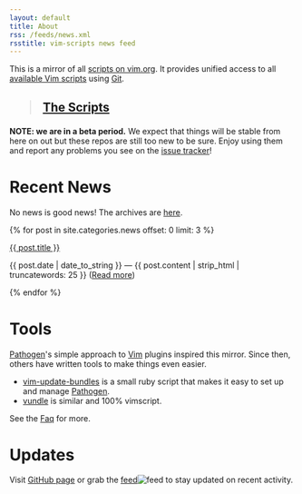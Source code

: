 ```yaml
---
layout: default
title: About
rss: /feeds/news.xml
rsstitle: vim-scripts news feed
---
```


This is a mirror of all [scripts on vim.org](http://www.vim.org/scripts/).
It provides unified access to all
[available Vim scripts](http://github.com/vim-scripts/repositories)
using [Git].

<h2><blockquote><a href="http://github.com/vim-scripts/">The Scripts</a></blockquote></h2>

**NOTE: we are in a beta period.**
We expect that things will be stable from here on out but these repos
are still too new to be sure.  Enjoy using them and report
any problems you see on the [issue tracker](http://github.com/vim-scripts/vim-scraper/issues)!

# Recent News

No news is good news!  The archives are <a href='/news.html'>here</a>.

{% for post in site.categories.news offset: 0 limit: 3 %}
  <div id='news'>
    <div class='newstitle'><a href="{{ post.url }}">{{ post.title }}</a></div>
    <p>{{ post.date | date_to_string }} &mdash; {{ post.content | strip_html | truncatewords: 25 }} (<a href="{{ post.url }}">Read more</a>)</p>
  </div>
{% endfor %}

# Tools

[Pathogen]'s simple approach to [Vim] plugins inspired this mirror.
Since then, others have written tools to make things even easier.

 * [vim-update-bundles](http://github.com/bronson/vim-update-bundles)
   is a small ruby script that makes it easy to set up and manage [Pathogen].
 * [vundle](http://github.com/gmarik/vundle) is similar and 100% vimscript.

See the [Faq] for more.

# Updates

Visit [GitHub page](http://github.com/vim-scripts/) or grab the [feed](http://github.com/vim-scripts.atom)![feed](http://github.com/images/icons/feed.png) to stay updated on recent activity.

[Pathogen]:http://github.com/tpope/vim-pathogen
[Vim]:http://vim.org
[Git]:http://git-scm.com
[Ruby]:http://ruby-lang.org
[Faq]:/faq.html

